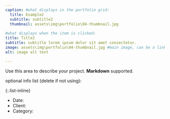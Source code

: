 ```yaml
---
caption: #what displays in the portfolio grid:
  title: Example2
  subtitle: subtitle2
  thumbnail: assets\img\portfolio\04-thumbnail.jpg
  
#what displays when the item is clicked:
title: Title2
subtitle: subtitle lorem ipsum dolor sit amet consectetur.
image: assets\img\portfolio\04-thumbnail.jpg #main image, can be a link or a file in assets/img/portfolio
alt: image alt text

---
```

Use this area to describe your project. **Markdown** supported.

optional info list (delete if not using):

{:.list-inline} 
- Date: 
- Client: 
- Category: 

